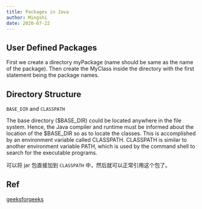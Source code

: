 ```yaml
---
title: Packages in Java
author: Mingshi
date: 2020-07-22
---
```


## User Defined Packages

First we create a directory myPackage (name should be same as the name of the package). Then create the MyClass inside the directory with the first statement being the package names.

## Directory Structure

`BASE_DIR` and `CLASSPATH`

The base directory ($BASE_DIR) could be located anywhere in the file system. Hence, the Java compiler and runtime must be informed about the location of the $BASE_DIR so as to locate the classes. This is accomplished by an environment variable called CLASSPATH. CLASSPATH is similar to another environment variable PATH, which is used by the command shell to search for the executable programs.

可以将 jar 包直接加到 `CLASSPATH` 中，然后就可以正常引用这个包了。

## Ref

[geeksforgeeks](https://www.geeksforgeeks.org/packages-in-java/)
